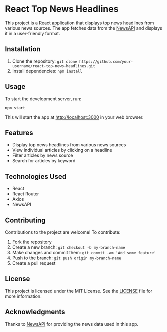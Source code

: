 <!DOCTYPE html>
<html>
  <head>
    <meta charset="UTF-8">
    <title>React Top News Headlines</title>
  </head>
  <body>
    <h1>React Top News Headlines</h1>
<p>This project is a React application that displays top news headlines from various news sources. The app fetches data from the <a href="https://newsapi.org/">NewsAPI</a> and displays it in a user-friendly format.</p>

<h2>Installation</h2>

<ol>
  <li>Clone the repository: <code>git clone https://github.com/your-username/react-top-news-headlines.git</code></li>
  <li>Install dependencies: <code>npm install</code></li>
</ol>

<h2>Usage</h2>

<p>To start the development server, run:</p>

<pre><code>npm start</code></pre>

<p>This will start the app at <a href="http://localhost:3000">http://localhost:3000</a> in your web browser.</p>

<h2>Features</h2>

<ul>
  <li>Display top news headlines from various news sources</li>
  <li>View individual articles by clicking on a headline</li>
  <li>Filter articles by news source</li>
  <li>Search for articles by keyword</li>
</ul>

<h2>Technologies Used</h2>

<ul>
  <li>React</li>
  <li>React Router</li>
  <li>Axios</li>
  <li>NewsAPI</li>
</ul>

<h2>Contributing</h2>

<p>Contributions to the project are welcome! To contribute:</p>

<ol>
  <li>Fork the repository</li>
  <li>Create a new branch: <code>git checkout -b my-branch-name</code></li>
  <li>Make changes and commit them: <code>git commit -am 'Add some feature'</code></li>
  <li>Push to the branch: <code>git push origin my-branch-name</code></li>
  <li>Create a pull request</li>
</ol>

<h2>License</h2>

<p>This project is licensed under the MIT License. See the <a href="LICENSE">LICENSE</a> file for more information.</p>

<h2>Acknowledgments</h2>

<p>Thanks to <a href="https://newsapi.org/">NewsAPI</a> for providing the news data used in this app.</p>
  </body>
</html>
